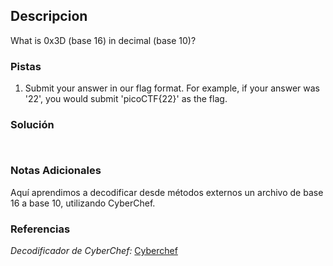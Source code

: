 ## Descripcion
What is 0x3D (base 16) in decimal (base 10)?

### Pistas
1. Submit your answer in our flag format. For example, if your answer was '22', you would submit 'picoCTF{22}' as the flag.
### Solución
```
 
```
### Notas Adicionales
Aquí aprendimos a decodificar desde métodos externos un archivo de base 16 a base 10, utilizando CyberChef.
### Referencias
*Decodificador de CyberChef:* [Cyberchef](https://gchq.github.io/CyberChef/)
